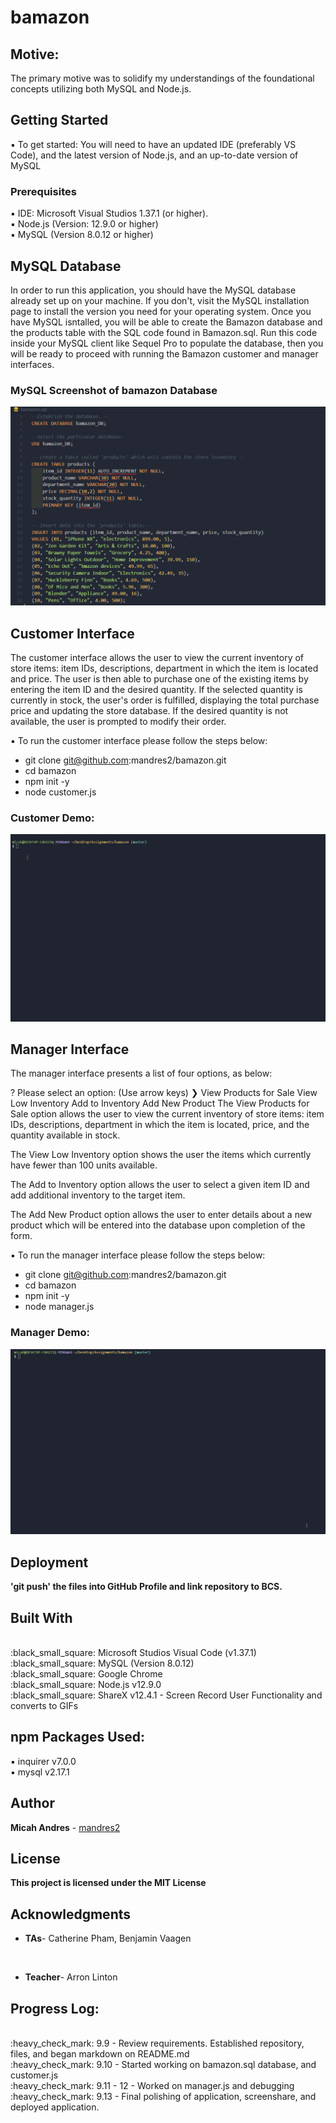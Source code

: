 # bamazon

## Motive:
The primary motive was to solidify my understandings of the foundational concepts utilizing both MySQL and Node.js.

## Getting Started

:black_small_square: To get started: You will need to have an updated IDE (preferably VS Code), and the latest version of Node.js, and an up-to-date version of MySQL

### Prerequisites

:black_small_square: IDE: Microsoft Visual Studios 1.37.1 (or higher).
<br>
:black_small_square: Node.js (Version: 12.9.0 or higher)
<br>
:black_small_square: MySQL (Version 8.0.12 or higher)

## MySQL Database
In order to run this application, you should have the MySQL database already set up on your machine. If you don't, visit the MySQL installation page to install the version you need for your operating system. Once you have MySQL isntalled, you will be able to create the Bamazon database and the products table with the SQL code found in Bamazon.sql. Run this code inside your MySQL client like Sequel Pro to populate the database, then you will be ready to proceed with running the Bamazon customer and manager interfaces.

### MySQL Screenshot of bamazon Database
![alt text](https://github.com/mandres2/bamazon/blob/master/images/GIFS_PNGs/bamazon.sql.png)

## Customer Interface
The customer interface allows the user to view the current inventory of store items: item IDs, descriptions, department in which the item is located and price. The user is then able to purchase one of the existing items by entering the item ID and the desired quantity. If the selected quantity is currently in stock, the user's order is fulfilled, displaying the total purchase price and updating the store database. If the desired quantity is not available, the user is prompted to modify their order.

:black_small_square: To run the customer interface please follow the steps below:

* git clone git@github.com:mandres2/bamazon.git
* cd bamazon
* npm init -y
* node customer.js

### Customer Demo:
![alt text](https://github.com/mandres2/bamazon/blob/master/images/GIFS_PNGs/customer_sample.gif)

## Manager Interface
The manager interface presents a list of four options, as below:

? Please select an option: (Use arrow keys)
❯ View Products for Sale
  View Low Inventory
  Add to Inventory
  Add New Product
The View Products for Sale option allows the user to view the current inventory of store items: item IDs, descriptions, department in which the item is located, price, and the quantity available in stock.

The View Low Inventory option shows the user the items which currently have fewer than 100 units available.

The Add to Inventory option allows the user to select a given item ID and add additional inventory to the target item.

The Add New Product option allows the user to enter details about a new product which will be entered into the database upon completion of the form.

:black_small_square: To run the manager interface please follow the steps below:

* git clone git@github.com:mandres2/bamazon.git
* cd bamazon
* npm init -y
* node manager.js

### Manager Demo:
![alt text](https://github.com/mandres2/bamazon/blob/master/images/GIFS_PNGs/manager.gif)


## Deployment

<b>'git push' the files into GitHub Profile and link repository to BCS.</b>

## Built With

<br>
:black_small_square: Microsoft Studios Visual Code (v1.37.1)
<br>
:black_small_square: MySQL (Version 8.0.12)
<br>
:black_small_square: Google Chrome
<br>
:black_small_square: Node.js v12.9.0
<br>
:black_small_square: ShareX v12.4.1 - Screen Record User Functionality and converts to GIFs
<br>

## npm Packages Used:
:black_small_square: inquirer v7.0.0
<br>
:black_small_square: mysql v2.17.1

## Author

**Micah Andres** - [mandres2](https://github.com/mandres2)

## License

<b>This project is licensed under the MIT License</b>

## Acknowledgments
* <b>TAs</b>- Catherine Pham, Benjamin Vaagen
<br>

* <b>Teacher</b>- Arron Linton

## Progress Log:
<br>
:heavy_check_mark: 9.9 - Review requirements. Established repository, files, and began markdown on README.md
<br>
:heavy_check_mark: 9.10 - Started working on bamazon.sql database, and customer.js
<br>
:heavy_check_mark: 9.11 - 12 - Worked on manager.js and debugging
<br>
:heavy_check_mark: 9.13 - Final polishing of application, screenshare, and deployed application.


